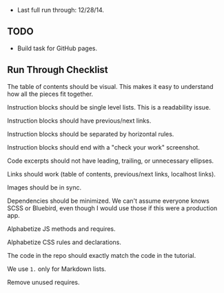 - Last full run through: 12/28/14.

TODO
---
- Build task for GitHub pages.

Run Through Checklist
---
The table of contents should be visual. This makes it easy to understand how all the pieces fit together.

Instruction blocks should be single level lists. This is a readability issue.

Instruction blocks should have previous/next links.

Instruction blocks should be separated by horizontal rules.

Instruction blocks should end with a "check your work" screenshot.

Code excerpts should not have leading, trailing, or unnecessary ellipses.

Links should work (table of contents, previous/next links, localhost links).

Images should be in sync.

Dependencies should be minimized. We can't assume everyone knows SCSS or Bluebird, even though I would use those if this were a production app.

Alphabetize JS methods and requires.

Alphabetize CSS rules and declarations.

The code in the repo should exactly match the code in the tutorial.

We use `1.` only for Markdown lists.

Remove unused requires.

